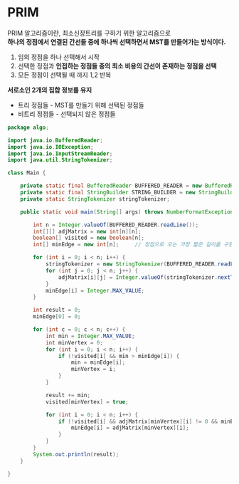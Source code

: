 # PRIM    
PRIM 알고리즘이란, 최소신장트리를 구하기 위한 알고리즘으로      
**하나의 정점에서 연결된 간선들 중에 하나씩 선택하면서 MST를 만들어가는 방식이다.**     
       
1. 임의 정점을 하나 선택해서 시작     
2. 선택한 정점과 **인접하는 정점들 중의 최소 비용의 간선이 존재하는 정점을 선택**     
3. 모든 정점이 선택될 때 까지 1,2 반복 
   
**서로소인 2개의 집합 정보를 유지**   
* 트리 정점들 - MST를 만들기 위해 선택된 정점들 
* 비트리 정점들 - 선택되지 않은 정점들  



```java
package algo;

import java.io.BufferedReader;
import java.io.IOException;
import java.io.InputStreamReader;
import java.util.StringTokenizer;

class Main {

	private static final BufferedReader BUFFERED_READER = new BufferedReader(new InputStreamReader(System.in));
	private static final StringBuilder STRING_BUILDER = new StringBuilder();
	private static StringTokenizer stringTokenizer;

	public static void main(String[] args) throws NumberFormatException, IOException {

		int n = Integer.valueOf(BUFFERED_READER.readLine());
		int[][] adjMatrix = new int[n][n];
		boolean[] visited = new boolean[n];
		int[] minEdge = new int[n];		// 정점으로 오는 가장 짧은 길이를 구한 값  

		for (int i = 0; i < n; i++) {
			stringTokenizer = new StringTokenizer(BUFFERED_READER.readLine(), " ");
			for (int j = 0; j < n; j++) {
				adjMatrix[i][j] = Integer.valueOf(stringTokenizer.nextToken());
			}
			minEdge[i] = Integer.MAX_VALUE;
		}

		int result = 0;
		minEdge[0] = 0;

		for (int c = 0; c < n; c++) {
			int min = Integer.MAX_VALUE;
			int minVertex = 0;
			for (int i = 0; i < n; i++) {
				if (!visited[i] && min > minEdge[i]) {
					min = minEdge[i];
					minVertex = i;
				}
			}

			result += min;
			visited[minVertex] = true;

			for (int i = 0; i < n; i++) {
				if (!visited[i] && adjMatrix[minVertex][i] != 0 && minEdge[i] > adjMatrix[minVertex][i]) {
					minEdge[i] = adjMatrix[minVertex][i];
				}
			}
		}
		System.out.println(result);
	}

}
```
